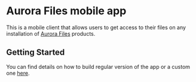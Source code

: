 # Aurora Files mobile app

This is a mobile client that allows users to get access to their files on any installation of [Aurora Files](https://afterlogic.org/aurora-files) products.

## Getting Started
You can find details on how to build regular version of the app or a custom one [here](BUILD_INSTRUCTIONS.md).

